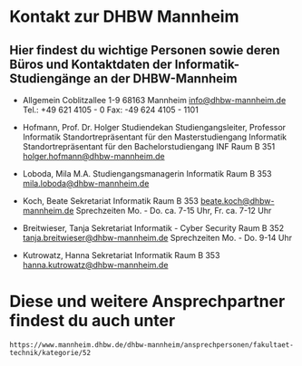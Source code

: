 # Kontakt zur DHBW Mannheim
## Hier findest du wichtige Personen sowie deren Büros und Kontaktdaten der Informatik-Studiengänge an der DHBW-Mannheim

- Allgemein
    Coblitzallee 1-9
    68163 Mannheim
    info@dhbw-mannheim.de
    Tel.: +49 621 4105 - 0
    Fax: -49 624 4105 - 1101

- Hofmann, Prof. Dr. Holger
    Studiendekan Studiengangsleiter, Professor Informatik
    Standortrepräsentant für den Masterstudiengang Informatik
    Standortrepräsentant für den Bachelorstudiengang INF
    Raum B 351
    holger.hofmann@dhbw-mannheim.de

- Loboda, Mila M.A.
    Studiengangsmanagerin Informatik
    Raum B 353
    mila.loboda@dhbw-mannheim.de 

- Koch, Beate
    Sekretariat Informatik
    Raum B 353
    beate.koch@dhbw-mannheim.de
    Sprechzeiten Mo. - Do. ca. 7-15 Uhr, Fr. ca. 7-12 Uhr

- Breitwieser, Tanja
    Sekretariat Informatik - Cyber Security
    Raum B 352
    tanja.breitwieser@dhbw-mannheim.de
    Sprechzeiten Mo. - Do. 9-14 Uhr

- Kutrowatz, Hanna
    Sekretariat Informatik 
    Raum B 353
    hanna.kutrowatz@dhbw-mannheim.de

# Diese und weitere Ansprechpartner findest du auch unter 
    https://www.mannheim.dhbw.de/dhbw-mannheim/ansprechpersonen/fakultaet-technik/kategorie/52 
